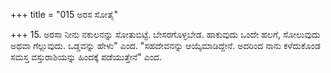 +++
title = "015 ಅರಸ ಸೋತೈ"

+++
15. ಅರಸಾ ನೀನು ನಕುಲನನ್ನು ಸೋತುಬಿಟ್ಟೆ. ಬೇಸರಗೊಳ್ಳಬೇಡ. ಹಾಕುವುದು ಒಂದೇ ಹಲಗೆ, ಸೋಲುವುದು ಅಥವಾ ಗೆಲ್ಲುವುದು. ಒಡ್ಡವನ್ನು ಹೇಳು" ಎಂದ. "ಸಹದೇವನನ್ನು ಆಯ್ಕೆಮಾಡಿದ್ದೇನೆ. ಅದರಿಂದ ನಾನು ಕಳೆದುಕೊಂಡ ಸಮಸ್ತ ವಸ್ತುರಾಶಿಯನ್ನು ಹಿಂದಕ್ಕೆ ಪಡೆಯುತ್ತೇನೆ" ಎಂದ.